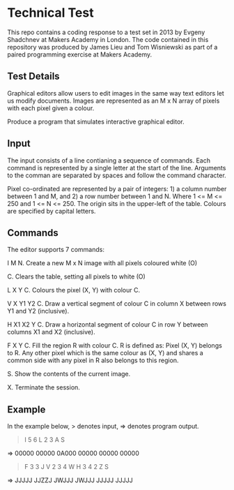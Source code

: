 Technical Test
==============
This repo contains a coding response to a test set in 2013 by Evgeny Shadchnev at Makers Academy in London. The code contained in this repository was produced by James Lieu and Tom Wisniewski as part of a paired programming exercise at Makers Academy.

Test Details
------------

Graphical editors allow users to edit images in the same way text editors let us modify documents. Images are represented as an M x N array of pixels with each pixel given a colour.

Produce a program that simulates interactive graphical editor.

Input
-----

The input consists of a line contianing a sequence of commands. Each command is represented by a single letter at the start of the line. Arguments to the comman are separated by spaces and follow the command character.

Pixel co-ordinated are represented by a pair of integers: 1) a column number between 1 and M, and 2) a row number between 1 and N. Where 1 <= M <= 250 and 1 <= N <= 250. The origin sits in the upper-left of the table. Colours are specified by capital letters.

Commands
--------

The editor supports 7 commands:

I M N. Create a new M x N image with all pixels coloured white (O)

C. Clears the table, setting all pixels to white (O)

L X Y C. Colours the pixel (X, Y) with colour C.

V X Y1 Y2 C. Draw a vertical segment of colour C in column X between rows Y1 and Y2 (inclusive).

H X1 X2 Y C. Draw a horizontal segment of colour C in row Y between columns X1 and X2 (inclusive).

F X Y C. Fill the region R with colour C. R is defined as: Pixel (X, Y) belongs to R. Any other pixel which is the same colour as (X, Y) and shares a common side with any pixel in R also belongs to this region.

S. Show the contents of the current image.

X. Terminate the session.

Example
--------

In the example below, > denotes input, => denotes program output.

> I 5 6
> L 2 3 A
> S

=>
00000
00000
0A000
00000
00000
00000

> F 3 3 J
> V 2 3 4 W
> H 3 4 2 Z
> S

=>
JJJJJ
JJZZJ
JWJJJ
JWJJJ
JJJJJ
JJJJJ